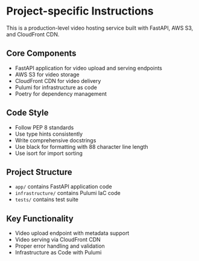 # Project-specific Instructions

This is a production-level video hosting service built with FastAPI, AWS S3, and CloudFront CDN.

## Core Components

- FastAPI application for video upload and serving endpoints
- AWS S3 for video storage
- CloudFront CDN for video delivery
- Pulumi for infrastructure as code
- Poetry for dependency management

## Code Style

- Follow PEP 8 standards
- Use type hints consistently
- Write comprehensive docstrings
- Use black for formatting with 88 character line length
- Use isort for import sorting

## Project Structure

- `app/` contains FastAPI application code
- `infrastructure/` contains Pulumi IaC code
- `tests/` contains test suite

## Key Functionality

- Video upload endpoint with metadata support
- Video serving via CloudFront CDN
- Proper error handling and validation
- Infrastructure as Code with Pulumi
